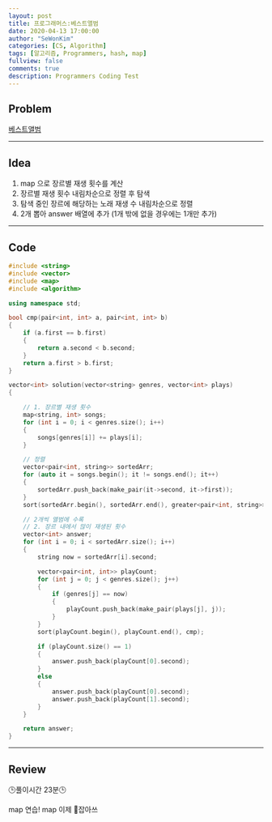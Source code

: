 ```yaml
---
layout: post
title: 프로그래머스:베스트앨범
date: 2020-04-13 17:00:00
author: "SeWonKim"
categories: [CS, Algorithm]
tags: [알고리즘, Programmers, hash, map]
fullview: false
comments: true
description: Programmers Coding Test
---
```


## Problem

[베스트앨범](https://programmers.co.kr/learn/courses/30/lessons/42579)

---

## Idea

1. map 으로 장르별 재생 횟수를 계산
2. 장르별 재생 횟수 내림차순으로 정렬 후 탐색
3. 탐색 중인 장르에 해당하는 노래 재생 수 내림차순으로 정렬
4. 2개 뽑아 answer 배열에 추가 (1개 밖에 없을 경우에는 1개만 추가)

---

## Code 
```cpp
#include <string>
#include <vector>
#include <map>
#include <algorithm>

using namespace std;

bool cmp(pair<int, int> a, pair<int, int> b)
{
    if (a.first == b.first)
    {
        return a.second < b.second;
    }
    return a.first > b.first;
}

vector<int> solution(vector<string> genres, vector<int> plays)
{

    // 1. 장르별 재생 횟수
    map<string, int> songs;
    for (int i = 0; i < genres.size(); i++)
    {
        songs[genres[i]] += plays[i];
    }

    // 정렬
    vector<pair<int, string>> sortedArr;
    for (auto it = songs.begin(); it != songs.end(); it++)
    {
        sortedArr.push_back(make_pair(it->second, it->first));
    }
    sort(sortedArr.begin(), sortedArr.end(), greater<pair<int, string>>());

    // 2개씩 앨범에 수록
    // 2. 장르 내에서 많이 재생된 횟수
    vector<int> answer;
    for (int i = 0; i < sortedArr.size(); i++)
    {
        string now = sortedArr[i].second;

        vector<pair<int, int>> playCount;
        for (int j = 0; j < genres.size(); j++)
        {
            if (genres[j] == now)
            {
                playCount.push_back(make_pair(plays[j], j));
            }
        }
        sort(playCount.begin(), playCount.end(), cmp);

        if (playCount.size() == 1)
        {
            answer.push_back(playCount[0].second);
        }
        else
        {
            answer.push_back(playCount[0].second);
            answer.push_back(playCount[1].second);
        }
    }

    return answer;
}
```
---

## Review

🕒풀이시간 23분🕒 

map 연습! map 이제 🍅잡아쓰
